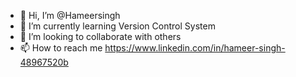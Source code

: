 - 👋 Hi, I’m @Hameersingh
- 🌱 I’m currently learning Version Control System
- 💞️ I’m looking to collaborate with others
- 📫 How to reach me https://www.linkedin.com/in/hameer-singh-48967520b

<!---
Hameersingh/Hameersingh is a ✨ special ✨ repository because its `README.md` (this file) appears on your GitHub profile.
You can click the Preview link to take a look at your changes.
--->
